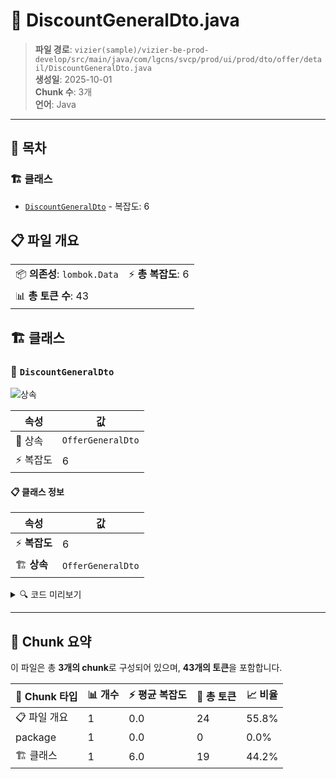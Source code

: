 # 📄 DiscountGeneralDto.java

> **파일 경로**: `vizier(sample)/vizier-be-prod-develop/src/main/java/com/lgcns/svcp/prod/ui/prod/dto/offer/detail/DiscountGeneralDto.java`  
> **생성일**: 2025-10-01  
> **Chunk 수**: 3개  
> **언어**: Java
---

## 📑 목차

### 🏗️ 클래스
- [`DiscountGeneralDto`](#class-discountgeneraldto) - 복잡도: 6

## 📋 파일 개요

| | |
|--|--|
| 📦 **의존성**: `lombok.Data` | ⚡ **총 복잡도**: 6 |
| 📊 **총 토큰 수**: 43 |  |



## 🏗️ 클래스

### <a id="class-discountgeneraldto"></a>🎯 `DiscountGeneralDto`

![상속](https://img.shields.io/badge/상속-1개-blue)

| 속성 | 값 |
|------|----|
| 🧬 상속 | `OfferGeneralDto` |
| ⚡ 복잡도 | 6 |



#### 📋 클래스 정보

| 속성 | 값 |
|------|----|
| ⚡ **복잡도** | 6 || 📍 **라인 범위** | 6-6 |
| 🏗️ **상속** | `OfferGeneralDto` || 🏷️ **태그** | `class, java` |

<details>
<summary>🔍 코드 미리보기</summary>

```java
public class DiscountGeneralDto extends OfferGeneralDto {
	private String dcTypeCode;
	private String pnltOcrcYn;
	private String dcPriorRank;
	private String dcOvwCntn;

}...
```

**Chunk 정보**
- 🆔 **ID**: `67554291e3f6`
- 📍 **라인**: 6-6
- 📊 **토큰**: 19
- 🏷️ **태그**: `class, java`

</details>

---





## 🧩 Chunk 요약

이 파일은 총 **3개의 chunk**로 구성되어 있으며, **43개의 토큰**을 포함합니다.

| 🧩 Chunk 타입 | 📊 개수 | ⚡ 평균 복잡도 | 📝 총 토큰 | 📈 비율 |
|---------------|--------|-------------|----------|--------|
| 📋 파일 개요 | 1 | 0.0 | 24 | 55.8% |
| package | 1 | 0.0 | 0 | 0.0% |
| 🏗️ 클래스 | 1 | 6.0 | 19 | 44.2% |

